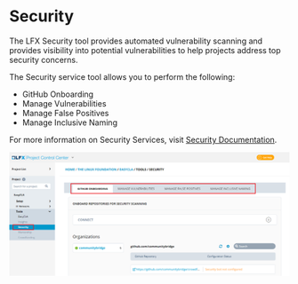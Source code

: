 # Security

The LFX Security tool provides automated vulnerability scanning and provides visibility into potential vulnerabilities to help projects address top security concerns.

The Security service tool allows you to perform the following:

* GitHub Onboarding
* Manage Vulnerabilities
* Manage False Positives
* Manage Inclusive Naming

For more information on Security Services, visit [Security Documentation](https://docs.linuxfoundation.org/lfx/security).

![Security](../../../.gitbook/assets/security-.png)
